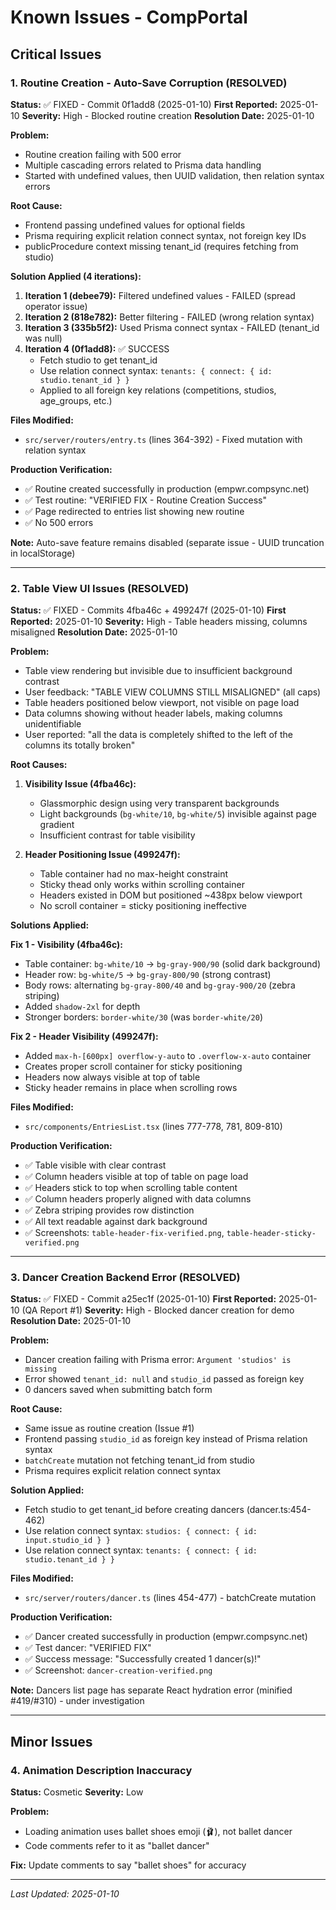 # Known Issues - CompPortal

## Critical Issues

### 1. Routine Creation - Auto-Save Corruption (RESOLVED)
**Status:** ✅ FIXED - Commit 0f1add8 (2025-01-10)
**First Reported:** 2025-01-10
**Severity:** High - Blocked routine creation
**Resolution Date:** 2025-01-10

**Problem:**
- Routine creation failing with 500 error
- Multiple cascading errors related to Prisma data handling
- Started with undefined values, then UUID validation, then relation syntax errors

**Root Cause:**
- Frontend passing undefined values for optional fields
- Prisma requiring explicit relation connect syntax, not foreign key IDs
- publicProcedure context missing tenant_id (requires fetching from studio)

**Solution Applied (4 iterations):**

1. **Iteration 1 (debee79):** Filtered undefined values - FAILED (spread operator issue)
2. **Iteration 2 (818e782):** Better filtering - FAILED (wrong relation syntax)
3. **Iteration 3 (335b5f2):** Used Prisma connect syntax - FAILED (tenant_id was null)
4. **Iteration 4 (0f1add8):** ✅ SUCCESS
   - Fetch studio to get tenant_id
   - Use relation connect syntax: `tenants: { connect: { id: studio.tenant_id } }`
   - Applied to all foreign key relations (competitions, studios, age_groups, etc.)

**Files Modified:**
- `src/server/routers/entry.ts` (lines 364-392) - Fixed mutation with relation syntax

**Production Verification:**
- ✅ Routine created successfully in production (empwr.compsync.net)
- ✅ Test routine: "VERIFIED FIX - Routine Creation Success"
- ✅ Page redirected to entries list showing new routine
- ✅ No 500 errors

**Note:** Auto-save feature remains disabled (separate issue - UUID truncation in localStorage)

---

### 2. Table View UI Issues (RESOLVED)
**Status:** ✅ FIXED - Commits 4fba46c + 499247f (2025-01-10)
**First Reported:** 2025-01-10
**Severity:** High - Table headers missing, columns misaligned
**Resolution Date:** 2025-01-10

**Problem:**
- Table view rendering but invisible due to insufficient background contrast
- User feedback: "TABLE VIEW COLUMNS STILL MISALIGNED" (all caps)
- Table headers positioned below viewport, not visible on page load
- Data columns showing without header labels, making columns unidentifiable
- User reported: "all the data is completely shifted to the left of the columns its totally broken"

**Root Causes:**
1. **Visibility Issue (4fba46c):**
   - Glassmorphic design using very transparent backgrounds
   - Light backgrounds (`bg-white/10`, `bg-white/5`) invisible against page gradient
   - Insufficient contrast for table visibility

2. **Header Positioning Issue (499247f):**
   - Table container had no max-height constraint
   - Sticky thead only works within scrolling container
   - Headers existed in DOM but positioned ~438px below viewport
   - No scroll container = sticky positioning ineffective

**Solutions Applied:**

**Fix 1 - Visibility (4fba46c):**
- Table container: `bg-white/10` → `bg-gray-900/90` (solid dark background)
- Header row: `bg-white/5` → `bg-gray-800/90` (strong contrast)
- Body rows: alternating `bg-gray-800/40` and `bg-gray-900/20` (zebra striping)
- Added `shadow-2xl` for depth
- Stronger borders: `border-white/30` (was `border-white/20`)

**Fix 2 - Header Visibility (499247f):**
- Added `max-h-[600px] overflow-y-auto` to `.overflow-x-auto` container
- Creates proper scroll container for sticky positioning
- Headers now always visible at top of table
- Sticky header remains in place when scrolling rows

**Files Modified:**
- `src/components/EntriesList.tsx` (lines 777-778, 781, 809-810)

**Production Verification:**
- ✅ Table visible with clear contrast
- ✅ Column headers visible at top of table on page load
- ✅ Headers stick to top when scrolling table content
- ✅ Column headers properly aligned with data columns
- ✅ Zebra striping provides row distinction
- ✅ All text readable against dark background
- ✅ Screenshots: `table-header-fix-verified.png`, `table-header-sticky-verified.png`

---

### 3. Dancer Creation Backend Error (RESOLVED)
**Status:** ✅ FIXED - Commit a25ec1f (2025-01-10)
**First Reported:** 2025-01-10 (QA Report #1)
**Severity:** High - Blocked dancer creation for demo
**Resolution Date:** 2025-01-10

**Problem:**
- Dancer creation failing with Prisma error: `Argument 'studios' is missing`
- Error showed `tenant_id: null` and `studio_id` passed as foreign key
- 0 dancers saved when submitting batch form

**Root Cause:**
- Same issue as routine creation (Issue #1)
- Frontend passing `studio_id` as foreign key instead of Prisma relation syntax
- `batchCreate` mutation not fetching tenant_id from studio
- Prisma requires explicit relation connect syntax

**Solution Applied:**
- Fetch studio to get tenant_id before creating dancers (dancer.ts:454-462)
- Use relation connect syntax: `studios: { connect: { id: input.studio_id } }`
- Use relation connect syntax: `tenants: { connect: { id: studio.tenant_id } }`

**Files Modified:**
- `src/server/routers/dancer.ts` (lines 454-477) - batchCreate mutation

**Production Verification:**
- ✅ Dancer created successfully in production (empwr.compsync.net)
- ✅ Test dancer: "VERIFIED FIX"
- ✅ Success message: "Successfully created 1 dancer(s)!"
- ✅ Screenshot: `dancer-creation-verified.png`

**Note:** Dancers list page has separate React hydration error (minified #419/#310) - under investigation

---

## Minor Issues

### 4. Animation Description Inaccuracy
**Status:** Cosmetic
**Severity:** Low

**Problem:**
- Loading animation uses ballet shoes emoji (🩰), not ballet dancer
- Code comments refer to it as "ballet dancer"

**Fix:** Update comments to say "ballet shoes" for accuracy

---

*Last Updated: 2025-01-10*
